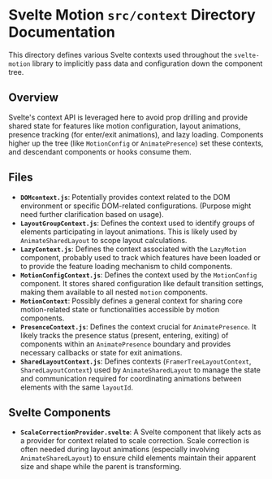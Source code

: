 # Svelte Motion `src/context` Directory Documentation

This directory defines various Svelte contexts used throughout the `svelte-motion` library to implicitly pass data and configuration down the component tree.

## Overview

Svelte's context API is leveraged here to avoid prop drilling and provide shared state for features like motion configuration, layout animations, presence tracking (for enter/exit animations), and lazy loading. Components higher up the tree (like `MotionConfig` or `AnimatePresence`) set these contexts, and descendant components or hooks consume them.

## Files

*   **`DOMcontext.js`**: Potentially provides context related to the DOM environment or specific DOM-related configurations. (Purpose might need further clarification based on usage).
*   **`LayoutGroupContext.js`**: Defines the context used to identify groups of elements participating in layout animations. This is likely used by `AnimateSharedLayout` to scope layout calculations.
*   **`LazyContext.js`**: Defines the context associated with the `LazyMotion` component, probably used to track which features have been loaded or to provide the feature loading mechanism to child components.
*   **`MotionConfigContext.js`**: Defines the context used by the `MotionConfig` component. It stores shared configuration like default transition settings, making them available to all nested `motion` components.
*   **`MotionContext`**: Possibly defines a general context for sharing core motion-related state or functionalities accessible by motion components.
*   **`PresenceContext.js`**: Defines the context crucial for `AnimatePresence`. It likely tracks the presence status (present, entering, exiting) of components within an `AnimatePresence` boundary and provides necessary callbacks or state for exit animations.
*   **`SharedLayoutContext.js`**: Defines contexts (`FramerTreeLayoutContext`, `SharedLayoutContext`) used by `AnimateSharedLayout` to manage the state and communication required for coordinating animations between elements with the same `layoutId`.

## Svelte Components

*   **`ScaleCorrectionProvider.svelte`**: A Svelte component that likely acts as a provider for context related to scale correction. Scale correction is often needed during layout animations (especially involving `AnimateSharedLayout`) to ensure child elements maintain their apparent size and shape while the parent is transforming.